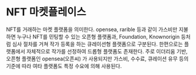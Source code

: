 # NFT 마켓플레이스

NFT를 거래하는 마켓 플랫폼을 의미한다. opensea, rarible 등과 같이 가스비만 지불하면 누구나 NFT를 민팅할 수 있는 오픈형 플랫폼과, Foundation, Knownorigin 등처럼 심사 절차를 거쳐 작가 등록을 하는 큐레이션형 플랫폼으로 구분된다. 한편으로는 플랫폼에서 자체적으로 작가를 선정하여 드롭형 플랫폼도 존재한다. 주로 이더리움 기반, 오픈형 플랫폼인 opensea(오픈씨) 가 사용되지만 가스비, 수수료, 큐레이션 유무 등의 기준에 따라 여타 플랫폼도 특정 수요에 의해 사용된다.
